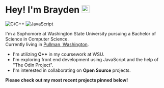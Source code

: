 # Hey! I'm Brayden <img src="https://user-images.githubusercontent.com/1303154/88677602-1635ba80-d120-11ea-84d8-d263ba5fc3c0.gif" width="24px" alt="hi">

![C/C++](https://img.shields.io/badge/C/C++-100%25-54D2F9)
![JavaScript](https://img.shields.io/badge/JavaScript-100%25-255EB2)

I'm a Sophomore at Washington State University pursuing a Bachelor of Science in Computer Science.  
Currently living in [Pullman, Washington](https://www.google.com/maps/place/Pullman,+WA).
- I'm utilizing **C++** in my coursework at WSU.
- I'm exploring front end development using JavaScript and the help of "The Odin Project".
- I'm interested in collaborating on **Open Source** projects.


**Please check out my most recent projects pinned below!**
<!--
**braygo/braygo** is a ✨ _special_ ✨ repository because its `README.md` (this file) appears on your GitHub profile.

Here are some ideas to get you started:

- 🔭 I’m currently working on ...
- 🌱 I’m currently learning ...
- 👯 I’m looking to collaborate on ...
- 🤔 I’m looking for help with ...
- 💬 Ask me about ...
- 📫 How to reach me: ...
- 😄 Pronouns: ...
- ⚡ Fun fact: ...
-->
